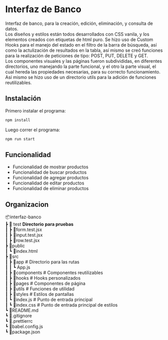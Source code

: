 # Interfaz de Banco
Interfaz de banco, para la creación, edición, eliminación, y consulta de datos.  </br>
Los diseños y estilos están todos desarrollados con CSS vanila, y los elementos creados con etiquetas de html puro.
Se hizo uso de Custom Hooks para el manejo del estado en el filtro de la barra de búsqueda, así como la actulización de resultados en la tabla, así mismo se creó funciones para la realización de peticiones de tipo: POST, PUT, DELETE y GET.
 </br>
Los componentes visuales y las páginas fueron subdivididas, en diferentes directorios, uno manejando la parte funcional, y el otro la parte visual, el cual hereda las propiedades necesarias, para su correcto funcionamiento. Así mismo se hizo uso de un directorio utils para la adición de funciones reutilizables.

## Instalación

Primero instalar el programa:

```bash
npm install
```

Luego correr el programa:

```bash
npm run start
```

## Funcionalidad

- Funcionalidad de mostrar productos
- Funcionalidad de buscar productos
- Funcionalidad de agregar productos
- Funcionalidad de editar productos
- Funcionalidad de eliminar productos

## Organizacion

📦interfaz-banco </br>
┣ 📂 test **Directorio para pruebas** </br>
┃ ┣ 📜form.test.jsx </br> 
┃ ┣ 📜input.test.jsx </br> 
┃ ┣ 📜row.test.jsx </br> 
┣ 📂public </br>
┃ ┗ 📜index.html </br>
┣ 📂src </br>
┃ ┣ 📂app # Directorio para las rutas </br>
┃ ┃ ┗ App.js </br> 
┃ ┣ 📂components # Componentes reutilizables </br>
┃ ┣ 📂hooks # Hooks personalizados </br>
┃ ┣ 📂pages # Componentes de página </br>
┃ ┣ 📂utils # Funciones de utilidad </br>
┃ ┣ 📂styles # Estilos de pantallas </br>
┃ ┗ 📜index.js # Punto de entrada principal </br>
┃ ┗ 📜index.css # Punto de entrada principal de estilos </br>
┗ 📜README.md </br>
┗ 📜.gitignore </br>
┗ 📜.prettierrc </br>
┗ 📜babel.config.js </br>
┗ 📜package.json </br>
